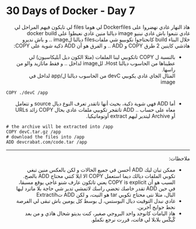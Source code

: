 # 30 Days of Docker - Day 7

<div dir="rtl">
    هاذ النهار غادي نهضروا على Dockerfiles لي هوما files لي تايكون فيهم المراحل لي غادي نتبعوا باش غادي نبنيو image ديالنا منين غادي نعيطوا على docker build<br>
    خلال البناء build كانحتاجوا نكوبييو شي ملفاتfiles ديالنا لimage .. و باش نديرو هاذشي كاينين 2 طرق COPY و ADD .. و الفرق هو أن ADD ذكية شوية على COPY:
</div>

<div dir="rtl"><ul>
    <li>بالنسبة ل COPY تاتكوبيي لينا الملفات (مثلا الكون ديل آبليكاسيون) لي عطيناها من الحاسوب ديالنا Host، للimage لداخل .. و فقط ماتازيد والو من راسها.<br>
    المثال الجاي غادي يكوبيي devC من الحاسوب ديالنا ل/app لداخل في image </li>
</ul></div>

    COPY ./devC /app 

<div dir="rtl"><ul>
    <li>    أما ADD فهي شوية ذكية، بحيث أنها تاتقدر تعرف النوع ديال source و تتعامل معاه على حساب .. ADD تاتقجر تكوبيي ملفات عادي بحال COPY زائد URLs أو Archive ليتدير ليهم extract أوتوماتيكيا.</li>
</ul></div>

    # the archive will be extracted into /app
    COPY devC.tar.gz /app  
    # download the files into /app
    ADD devcrabat.com/code.tar /app

---
<div dir="rtl">ملاحظات:
    <ul>
        <li>ممكن تبان ليك ADD أحسن في جميع الحالات و لكن بالعكس منين تبغي تكوبي الملفات ديالك ديما استعمل COPY الا ايلا كنتي محتاج ADD بالصح. السبب هو أن COPY is explicit يعني تاتكون عارف شنو غاجي يوقع مسبقا، في حين ADD تقدر خاصك تحضي راسك لاتمشي تدير شي حاجة بلا ماترد ليها البال، مثلا نتى محتاج تكوبي tar هو النيت، و لكن ADD تExtractih</li>
        <li>غادي نبدل التوقيت ديال البوستس، ل بوسط كل يومين باش تبقى لي الفرصة نحط حوايج آخرين.</li>
        <li>هاذ اليامات كانوجد واحد البروجي صغير، كنت بديتو شحال هاذي و من بعد كّيكّس بلابلا لي فاتت، قررت نرجع نكملو.</li>
    </ul>   
</div>